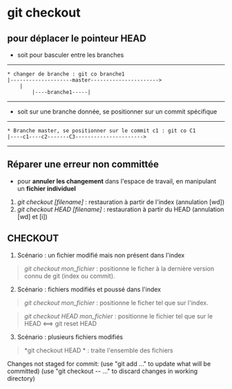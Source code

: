 git checkout
=========================

## pour déplacer le pointeur HEAD
* soit pour basculer entre les branches
---
	* changer de branche : git co branche1
	|--------------------master---------------------->	
		|
        	|----branche1-----|
 
--- 

* soit sur une branche donnée, se positionner sur un commit spécifique
---
	* Branche master, se positionner sur le commit c1 : git co C1
	|----c1----c2-------C3---------------------->	

 
--- 

## Réparer une erreur non committée
* pour **annuler les changement** dans l'espace de travail, en manipulant un **fichier individuel**
1. *git checkout [filename]* : restauration à partir de l'index (annulation [wd])
2. *git checkout HEAD [filename]* : restauration à partir du HEAD (annulation [wd] et [i])







## CHECKOUT
1. Scénario : un fichier modifié mais non présent dans l'index
> *git checkout mon_fichier* : positionne le ficher à la dernière version connu de git (index ou commit).

2. Scénario : fichiers modifiés et poussé dans l'index
> *git checkout mon_fichier* : positionne le ficher tel que sur l'index.

> *git checkout HEAD mon_fichier* : positionne le fichier tel que sur le HEAD <==> git reset HEAD

3. Scénario : plusieurs fichiers modifiés
> *git checkout HEAD * : traite l'ensemble des fichiers

Changes not staged for commit:
  (use "git add <file>..." to update what will be committed)
  (use "git checkout -- <file>..." to discard changes in working directory)

